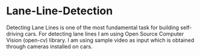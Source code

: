 # Lane-Line-Detection
Detecting Lane Lines is one of the most fundamental task for building self-driving cars. For detecting lane lines I am using Open Source Computer Vision (open-cv) library.
I am using sample video as input which is obtained through cameras installed on cars.
